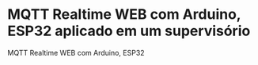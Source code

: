 # MQTT Realtime WEB com Arduino, ESP32 aplicado em um supervisório
MQTT Realtime WEB com Arduino, ESP32

